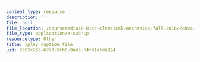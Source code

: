 ```yaml
---
content_type: resource
description: ''
file: null
file_location: /coursemedia/8-01sc-classical-mechanics-fall-2016/2c02c263b7c35fb59a43f4fd1efda924_Vg8t8_IOHDg.vtt
file_type: application/x-subrip
resourcetype: Other
title: 3play caption file
uid: 2c02c263-b7c3-5fb5-9a43-f4fd1efda924
---
```

